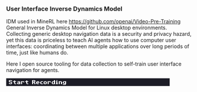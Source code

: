 ### User Interface Inverse Dynamics Model

IDM used in MineRL here https://github.com/openai/Video-Pre-Training
General Inverse Dynamics Model for Linux desktop environments.
Collecting generic desktop navigation data is a security and privacy hazard, yet this data is priceless to teach AI agents how to use computer user interfaces: coordinating between multiple applications over long periods of time, just like humans do.

Here I open source tooling for data collection to self-train user interface navigation for agents.

![](events.gif)
